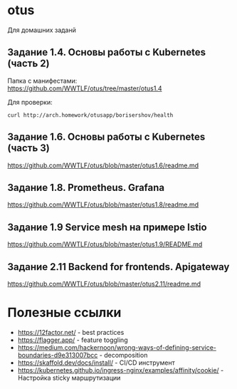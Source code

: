 # otus
Для домашних заданй
## Задание 1.4. Основы работы с Kubernetes (часть 2)
Папка с манифестами: https://github.com/WWTLF/otus/tree/master/otus1.4

Для проверки:
```
curl http://arch.homework/otusapp/borisershov/health
```

## Задание 1.6. Основы работы с Kubernetes (часть 3)

https://github.com/WWTLF/otus/blob/master/otus1.6/readme.md

## Задание 1.8. Prometheus. Grafana

https://github.com/WWTLF/otus/blob/master/otus1.8/readme.md

## Задание 1.9 Service mesh на примере Istio

https://github.com/WWTLF/otus/blob/master/otus1.9/README.md

## Задание 2.11 Backend for frontends. Apigateway

https://github.com/WWTLF/otus/blob/master/otus2.11/readme.md

# Полезные ссылки
- https://12factor.net/ -  best practices
- https://flagger.app/ - feature toggling
- https://medium.com/hackernoon/wrong-ways-of-defining-service-boundaries-d9e313007bcc - decomposition
- https://skaffold.dev/docs/install/ - CI/CD инструмент
- https://kubernetes.github.io/ingress-nginx/examples/affinity/cookie/ - Настройка sticky маршрутизации
